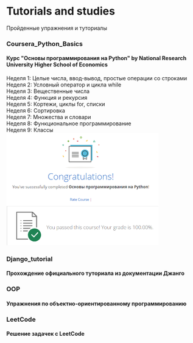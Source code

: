 # Tutorials and studies
Пройденные упражнения и туториалы

### Coursera_Python_Basics
#### Курс "Основы программирования на Python" by National Research University Higher School of Economics
Неделя 1: Целые числа, ввод-вывод, простые операции со строками<br />
Неделя 2: Условный оператор и цикла while<br />
Неделя 3: Вещественные числа<br />
Неделя 4: Функция и рекурсия<br />
Неделя 5: Кортежи, циклы for, списки<br />
Неделя 6: Сортировка<br />
Неделя 7: Множества и словари<br />
Неделя 8: Функциональное программирование<br />
Неделя 9: Классы<br />
<img src="/Coursera_Python_Basics/coursera.png" width="400"><br />

### Django_tutorial
#### Прохождение официального туториала из документации Джанго

### OOP
#### Упражнения по объектно-ориентированному программированию

### LeetCode
#### Решение задачек с LeetCode
